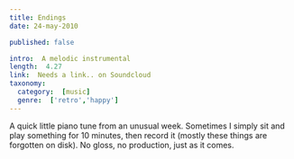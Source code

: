 ```yaml
---
title: Endings
date: 24-may-2010

published: false

intro:  A melodic instrumental
length:  4.27
link:  Needs a link.. on Soundcloud
taxonomy:
  category:  [music]
  genre:  ['retro','happy']
---
```



A quick little piano tune from an unusual week. Sometimes I simply sit and play something for 10 minutes, then record it (mostly these things are forgotten on disk). No gloss, no production, just as it comes.
